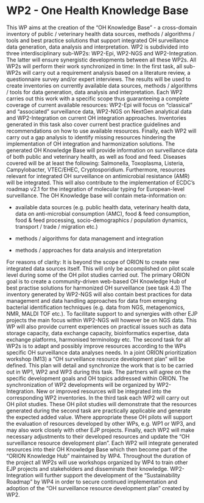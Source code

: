 # WP2 - One Health Knowledge Base

This WP aims at the creation of the “OH Knowledge Base” - a cross-domain inventory of public / veterinary health data sources, methods / algorithms / tools and best practice solutions that support integrated OH surveillance data generation, data analysis and interpretation. 
WP2 is subdivided into three interdisciplinary sub-WP2s: WP2-Epi, WP2-NGS and WP2-Integration. The latter will ensure synergistic developments between all these WP2s. All WP2s will perform their work synchronized in time:
In the first task, all sub-WP2s will carry out a requirement analysis based on a literature review, a questionnaire survey and/or expert interviews. The results will be used to create inventories on currently available data sources, methods / algorithms / tools for data generation, data analysis and interpretation. Each WP2 carries out this work with a specific scope thus guaranteeing a complete coverage of current available resources: WP2-Epi will focus on “classical” and “associated” surveillance data, WP2-NGS on NextGen analytical data and WP2-Integration on current OH integration approaches. Inventories generated in this task also cover current best practice guidelines and recommendations on how to use available resources. Finally, each WP2 will carry out a gap analysis to identify missing resources hindering the implementation of OH integration and harmonization solutions. 
The generated OH Knowledge Base will provide information on surveillance data of both public and veterinary health, as well as food and feed. Diseases covered will be at least the following:  Salmonella, Toxoplasma, Listeria, Campylobacter, VTEC/EHEC, Cryptosporidium. Furthermore, resources relevant for integrated OH surveillance on antimicrobial resistance (AMR) will be integrated.  This will also contribute to the implementation of ECDC’s roadmap v2.1 for the integration of molecular typing for European-level surveillance.
The OH Knowledge base will contain meta-information on:

* available data sources (e.g. public health data, veterinary health data, data on anti-microbial consumption (AMC), food & feed consumption, food & feed processing, socio-demographics / population dynamics, transport / trade / migration etc.) 

* methods / algorithms for data management and integration 

* methods / approaches for data analysis and interpretation 

For reasons of clarity: It is beyond the scope of ORION to create new integrated data sources itself. This will only be accomplished on pilot scale level during some of the OH pilot studies carried out. The primary ORION goal is to create a community-driven web-based OH Knowledge Hub of best practise solutions for harmonized OH surveillance (see task 4.3)
The inventory generated by WP2-NGS will also contain best practices for data management and data handling approaches for data from emerging bacterial identification techniques (e.g. data from NGS, metagenomics, NMR, MALDI TOF etc.). To facilitate support to and synergies with other EJP projects the main focus within WP2-NGS will however be on NGS data. This WP will also provide current experiences on practical issues such as data storage capacity, data exchange capacity, bioinformatics expertise, data exchange platforms, harmonised terminology etc. 
The second task for all WP2s is to adapt and possibly improve resources according to the WPs specific OH surveillance data analyses needs. In a joint ORION prioritization workshop (M13) a “OH surveillance resource development plan” will be defined. This plan will detail and synchronize the work that is to be carried out in WP1, WP2 and WP3 during this task. The partners will agree on the specific development goals and OH topics addressed within ORION.  The synchronization of WP2 developments will be organized by WP2-Integration. New or improved resources will be integrated into the corresponding WP2 inventories.
In the third task each WP2 will carry out OH pilot studies. These OH pilot studies will demonstrate that the resources generated during the second task are practically applicable and generate the expected added value. Where appropriate these OH pilots will support the evaluation of resources developed by other WPs, e.g. WP1 or WP3, and may also work closely with other EJP projects. Finally, each WP2 will make necessary adjustments to their developed resources and update the “OH surveillance resource development plan”. Each WP2 will integrate generated resources into their OH Knowledge Base which then become part of the “ORION Knowledge Hub” maintained by WP4. Throughout the duration of the project all WP2s will use workshops organized by WP4 to train other EJP projects and stakeholders and disseminate their knowledge. WP2-Integration will further support the development of the “Sustainability Roadmap” by WP4 in order to secure continued implementation and adoption of the “OH surveillance resource development plan” created by WP2.